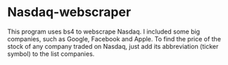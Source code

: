 # Nasdaq-webscraper
This program uses bs4 to webscrape Nasdaq. I included some big companies, such as Google, Facebook and Apple.
To find the price of the stock of any company traded on Nasdaq, just add its abbreviation (ticker symbol) to the list companies.
